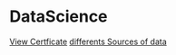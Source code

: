 # DataScience 
[View Certficate](https://coursera.org/share/2d5558750afb63c57452fa6d431af4d9)
[differents Sources of data](https://github.com/samiMazari/DataScience/blob/main/Tools%20for%20Data%20Science/Libraries%2C%20APIs%2C%20Datasets%20and%20Models/Sources%20of%20Datasets.md)

